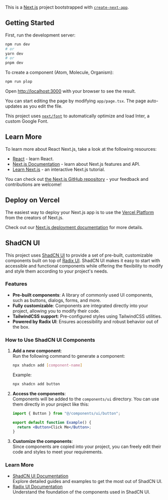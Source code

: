This is a [Next.js](https://nextjs.org/) project bootstrapped with [`create-next-app`](https://github.com/vercel/next.js/tree/canary/packages/create-next-app).

## Getting Started

First, run the development server:

```bash
npm run dev
# or
yarn dev
# or
pnpm dev
```

To create a component (Atom, Molecule, Organism):
```bash
npm run plop
```

Open [http://localhost:3000](http://localhost:3000) with your browser to see the result.

You can start editing the page by modifying `app/page.tsx`. The page auto-updates as you edit the file.

This project uses [`next/font`](https://nextjs.org/docs/basic-features/font-optimization) to automatically optimize and load Inter, a custom Google Font.

## Learn More

To learn more about React Next.js, take a look at the following resources:

- [React](https://react.dev/) - learn React.
- [Next.js Documentation](https://nextjs.org/docs) - learn about Next.js features and API.
- [Learn Next.js](https://nextjs.org/learn) - an interactive Next.js tutorial.

You can check out [the Next.js GitHub repository](https://github.com/vercel/next.js/) - your feedback and contributions are welcome!

## Deploy on Vercel

The easiest way to deploy your Next.js app is to use the [Vercel Platform](https://vercel.com/new?utm_medium=default-template&filter=next.js&utm_source=create-next-app&utm_campaign=create-next-app-readme) from the creators of Next.js.

Check out our [Next.js deployment documentation](https://nextjs.org/docs/deployment) for more details.

## ShadCN UI

This project uses [ShadCN UI](https://ui.shadcn.com/) to provide a set of pre-built, customizable components built on top of [Radix UI](https://radix-ui.com/). ShadCN UI makes it easy to start with accessible and functional components while offering the flexibility to modify and style them according to your project's needs.

### Features

- **Pre-built components**: A library of commonly used UI components, such as buttons, dialogs, forms, and more.
- **Fully customizable**: Components are integrated directly into your project, allowing you to modify their code.
- **TailwindCSS support**: Pre-configured styles using TailwindCSS utilities.
- **Powered by Radix UI**: Ensures accessibility and robust behavior out of the box.

### How to Use ShadCN UI Components

1. **Add a new component**:  
   Run the following command to generate a component:
   ```bash
   npx shadcn add [component-name]
   ```
   Example:
   ```bash
   npx shadcn add button
   ```

2. **Access the components**:  
   Components will be added to the `components/ui` directory. You can use them directly in your project like this:
   ```jsx
   import { Button } from "@/components/ui/button";

   export default function Example() {
     return <Button>Click Me</Button>;
   }
   ```

3. **Customize the components**:  
   Since components are copied into your project, you can freely edit their code and styles to meet your requirements.

### Learn More

- [ShadCN UI Documentation](https://ui.shadcn.com/docs)  
  Explore detailed guides and examples to get the most out of ShadCN UI.
- [Radix UI Documentation](https://www.radix-ui.com/themes/docs/overview/getting-started)  
  Understand the foundation of the components used in ShadCN UI.

